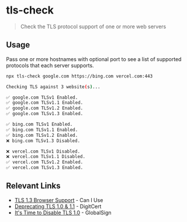# tls-check

> Check the TLS protocol support of one or more web servers

## Usage

Pass one or more hostnames with optional port to see a list of supported protocols that each server supports.

```sh
npx tls-check google.com https://bing.com vercel.com:443
```

```sh
Checking TLS against 3 website(s)...

✅ google.com TLSv1 Enabled.
✅ google.com TLSv1.1 Enabled.
✅ google.com TLSv1.2 Enabled.
✅ google.com TLSv1.3 Enabled.

✅ bing.com TLSv1 Enabled.
✅ bing.com TLSv1.1 Enabled.
✅ bing.com TLSv1.2 Enabled.
❌ bing.com TLSv1.3 Disabled.

❌ vercel.com TLSv1 Disabled.
❌ vercel.com TLSv1.1 Disabled.
✅ vercel.com TLSv1.2 Enabled.
✅ vercel.com TLSv1.3 Enabled.
```

## Relevant Links

- [TLS 1.3 Browser Support](https://caniuse.com/#feat=tls1-3) - Can I Use
- [Deprecating TLS 1.0 & 1.1](https://www.digicert.com/blog/depreciating-tls-1-0-and-1-1/) - DigitCert
- [It's Time to Disable TLS 1.0](https://www.globalsign.com/en/blog/disable-tls-10-and-all-ssl-versions) - GlobalSign
